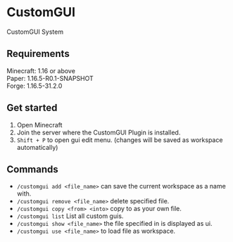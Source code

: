 # CustomGUI

CustomGUI System

## Requirements

Minecraft: 1.16 or above  
Paper: 1.16.5-R0.1-SNAPSHOT  
Forge: 1.16.5-31.2.0

## Get started

1. Open Minecraft
2. Join the server where the CustomGUI Plugin is installed.
3. `Shift + P` to open gui edit menu. (changes will be saved as workspace automatically)

## Commands

- `/customgui add <file_name>` can save the current workspace as a name with.
- `/customgui remove <file_name>` delete specified file.
- `/customgui copy <from> <into>` copy <from> to <copy> as your own file.
- `/customgui list` List all custom guis.
- `/customgui show <file_name>` the file specified in is displayed as ui.
- `/customgui use <file_name>` to load file as workspace.

